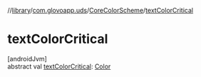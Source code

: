//[library](../../../index.md)/[com.glovoapp.uds](../index.md)/[CoreColorScheme](index.md)/[textColorCritical](text-color-critical.md)

# textColorCritical

[androidJvm]\
abstract val [textColorCritical](text-color-critical.md): [Color](https://developer.android.com/reference/kotlin/androidx/compose/ui/graphics/Color.html)
